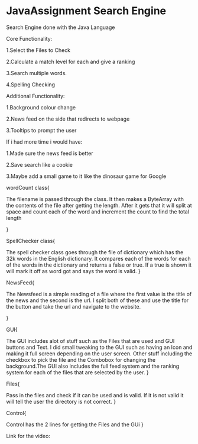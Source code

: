 # JavaAssignment Search Engine

Search Engine done with the Java Language

Core Functionality:

  1.Select the Files to Check
  
  2.Calculate a match level for each and give a ranking
  
  3.Search multiple words.
  
  4.Spelling Checking
  
Additional Functionality:


  1.Background colour change
  
  2.News feed on the side that redirects to webpage
  
  3.Tooltips to prompt the user
  
If i had more time i would have:


  1.Made sure the news feed is better
  
  2.Save search like a cookie
  
  3.Maybe add a small game to it like the dinosaur game for Google
  
  
wordCount class{


  The filename is passed through the class. It then makes a ByteArray with the contents of the file after getting the length.
  After it gets that it will split at space and count each of the word and increment the count to find the total length

}


SpellChecker class{


  The spell checker class goes through the file of dictionary which has the 32k words in the English dictionary. It compares each
  of the words for each of the words in the dictionary and returns a false or true.
  If a true is shown it will mark it off as word got and says the word is valid.
}


NewsFeed{


  The Newsfeed is a simple reading of a file where the first value is the title of the news and the second is the url.
  I split both of these and use the title for the button and take the url and navigate to the website.

}


GUI{


  The GUI includes alot of stuff such as the Files that are used and GUI buttons and Text. I did small tweaking to the GUI such as having an Icon and making it full     screen depending on the user screen. Other stuff including the checkbox to pick the file and the Combobox for changing the background.The GUI also includes the full feed system and the ranking system for each of the files that are selected by the user.
}


Files{


  Pass in the files and check if it can be used and is valid. If it is not valid it will tell the user the directory is not correct.
}


Control{


  Control has the 2 lines for getting the Files and the GUi
}


Link for the video:
